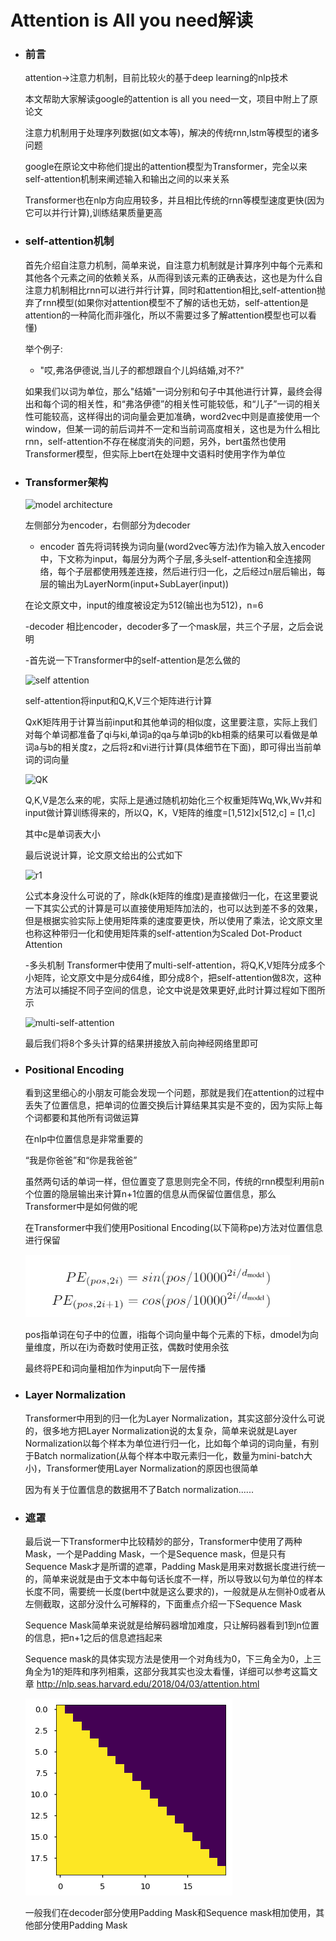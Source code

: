 # Attention is All you need解读
  - ### 前言
    attention->注意力机制，目前比较火的基于deep learning的nlp技术
    
    
    本文帮助大家解读google的attention is all you need一文，项目中附上了原论文
    
    
    注意力机制用于处理序列数据(如文本等)，解决的传统rnn,lstm等模型的诸多问题
    
    
    google在原论文中称他们提出的attention模型为Transformer，完全以来self-attention机制来阐述输入和输出之间的以来关系
    
    
    Transformer也在nlp方向应用较多，并且相比传统的rnn等模型速度更快(因为它可以并行计算),训练结果质量更高
  - ### self-attention机制
    首先介绍自注意力机制，简单来说，自注意力机制就是计算序列中每个元素和其他各个元素之间的依赖关系，从而得到该元素的正确表达，这也是为什么自注意力机制相比rnn可以进行并行计算，同时和attention相比,self-attention抛弃了rnn模型(如果你对attention模型不了解的话也无妨，self-attention是attention的一种简化而非强化，所以不需要过多了解attention模型也可以看懂)
    
    
    举个例子:
    - "哎,弗洛伊德说,当儿子的都想跟自个儿妈结婚,对不?"
    
    
    如果我们以词为单位，那么"结婚"一词分别和句子中其他进行计算，最终会得出和每个词的相关性，和“弗洛伊德”的相关性可能较低，和“儿子”一词的相关性可能较高，这样得出的词向量会更加准确，word2vec中则是直接使用一个window，但某一词的前后词并不一定和当前词高度相关，这也是为什么相比rnn，self-attention不存在梯度消失的问题，另外，bert虽然也使用Transformer模型，但实际上bert在处理中文语料时使用字作为单位
    
    
  - ### Transformer架构
    ![model architecture](https://github.com/jyushicelestialbeing/interpretation-of-the-paper/blob/master/attention-is-all-you-need/model_architecture.jpg)
    
    
    左侧部分为encoder，右侧部分为decoder
    
    - encoder
    首先将词转换为词向量(word2vec等方法)作为输入放入encoder中，下文称为input，每层分为两个子层,多头self-attention和全连接网络，每个子层都使用残差连接，然后进行归一化，之后经过n层后输出，每层的输出为LayerNorm(input+SubLayer(input))
    
    在论文原文中，input的维度被设定为512(输出也为512)，n=6
    
    
    -decoder
    相比encoder，decoder多了一个mask层，共三个子层，之后会说明
    
    
    -首先说一下Transformer中的self-attention是怎么做的
    
    
    ![self attention](https://github.com/jyushicelestialbeing/interpretation-of-the-paper/blob/master/attention-is-all-you-need/self-attention.jpg)
    
    
    self-attention将input和Q,K,V三个矩阵进行计算
    
    QxK矩阵用于计算当前input和其他单词的相似度，这里要注意，实际上我们对每个单词都准备了qi与ki,单词a的qa与单词b的kb相乘的结果可以看做是单词a与b的相关度z，之后将z和vi进行计算(具体细节在下面)，即可得出当前单词的词向量
    
    
    ![QK](https://github.com/jyushicelestialbeing/interpretation-of-the-paper/blob/master/attention-is-all-you-need/QK.jpg)
    
    
    Q,K,V是怎么来的呢，实际上是通过随机初始化三个权重矩阵Wq,Wk,Wv并和input做计算训练得来的，所以Q，K，V矩阵的维度=[1,512]x[512,c] = [1,c]
    
    
    其中c是单词表大小
    
    
    最后说说计算，论文原文给出的公式如下
    
    
    ![r1](https://github.com/jyushicelestialbeing/interpretation-of-the-paper/blob/master/attention-is-all-you-need/res.jpg)
    
    
    公式本身没什么可说的了，除dk(k矩阵的维度)是直接做归一化，在这里要说一下其实公式的计算是可以直接使用矩阵加法的，也可以达到差不多的效果，但是根据实验实际上使用矩阵乘的速度要更快，所以使用了乘法，论文原文里也称这种带归一化和使用矩阵乘的self-attention为Scaled Dot-Product Attention
   
    
    -多头机制
    Transformer中使用了multi-self-attention，将Q,K,V矩阵分成多个小矩阵，论文原文中是分成64维，即分成8个，把self-attention做8次，这种方法可以捕捉不同子空间的信息，论文中说是效果更好,此时计算过程如下图所示
    
    
    ![multi-self-attention](https://github.com/jyushicelestialbeing/interpretation-of-the-paper/blob/master/attention-is-all-you-need/multi.jpg)
    
    
    最后我们将8个多头计算的结果拼接放入前向神经网络里即可
    
  - ### Positional Encoding
    看到这里细心的小朋友可能会发现一个问题，那就是我们在attention的过程中丢失了位置信息，把单词的位置交换后计算结果其实是不变的，因为实际上每个词都要和其他所有词做运算
    
    
    在nlp中位置信息是非常重要的
    
    
    “我是你爸爸”和“你是我爸爸”
    
    
    虽然两句话的单词一样，但位置变了意思则完全不同，传统的rnn模型利用前n个位置的隐层输出来计算n+1位置的信息从而保留位置信息，那么Transformer中是如何做的呢
    
    
    在Transformer中我们使用Positional Encoding(以下简称pe)方法对位置信息进行保留
    
    
    ![PE](https://github.com/jyushicelestialbeing/interpretation-of-papers/blob/master/attention-is-all-you-need/PE.jpg)
    
    
    pos指单词在句子中的位置，i指每个词向量中每个元素的下标，dmodel为向量维度，所以在i为奇数时使用正弦，偶数时使用余弦
    
    
    最终将PE和词向量相加作为input向下一层传播
    
    
  - ### Layer Normalization
    Transformer中用到的归一化为Layer Normalization，其实这部分没什么可说的，很多地方把Layer Normalization说的太复杂，简单来说就是Layer Normalization以每个样本为单位进行归一化，比如每个单词的词向量，有别于Batch normalization(从每个样本中取元素归一化，数量为mini-batch大小)，Transformer使用Layer Normalization的原因也很简单
    
    
    因为有关于位置信息的数据用不了Batch normalization......
    
    
 - ### 遮罩
   最后说一下Transformer中比较精妙的部分，Transformer中使用了两种Mask，一个是Padding Mask，一个是Sequence mask，但是只有Sequence Mask才是所谓的遮罩，Padding Mask是用来对数据长度进行统一的，简单来说就是由于文本中每句话长度不一样，所以导致以句为单位的样本长度不同，需要统一长度(bert中就是这么要求的)，一般就是从左侧补0或者从左侧截取，这部分没什么可解释的，下面重点介绍一下Sequence Mask
   
   
   Sequence Mask简单来说就是给解码器增加难度，只让解码器看到1到n位置的信息，把n+1之后的信息遮挡起来
   
   
   Sequence mask的具体实现方法是使用一个对角线为0，下三角全为0，上三角全为1的矩阵和序列相乘，这部分我其实也没太看懂，详细可以参考这篇文章      http://nlp.seas.harvard.edu/2018/04/03/attention.html
   
   
   ![mat](https://github.com/jyushicelestialbeing/interpretation-of-papers/blob/master/attention-is-all-you-need/the-annotated-transformer_31_0.png)
   
   
   一般我们在decoder部分使用Padding Mask和Sequence mask相加使用，其他部分使用Padding Mask
    
    
    
    
    
    
    
    

